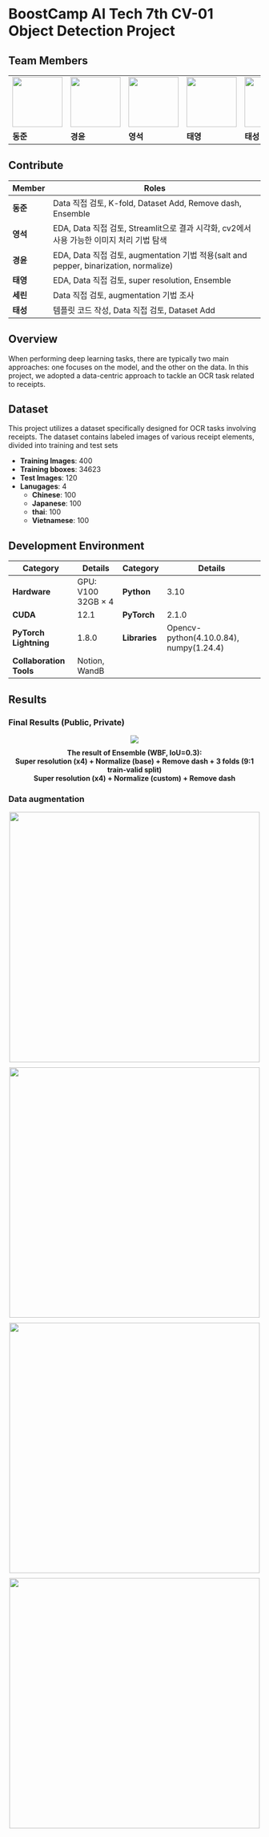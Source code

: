 # BoostCamp AI Tech 7th CV-01 Object Detection Project


## Team Members
<div align="center">
<table>
<tr>
<td><img src="https://github.com/user-attachments/assets/539241ed-cfcd-4055-8c9f-0766df482995" width="100"/></td>
<td><img src="https://github.com/user-attachments/assets/aa787599-06e3-4eda-ab0d-b234c8633a26" width="100"/></td>
<td><img src="https://github.com/user-attachments/assets/776e4f23-c1dc-46b0-b56b-8b5418e46c53" width="100"/></td>
<td><img src="https://github.com/user-attachments/assets/2814cffd-5219-4dab-929f-ebd48d8fa4d3" width="100"/></td>
<td><img src="https://github.com/user-attachments/assets/e84a8972-9e37-426d-85c7-501d68a1a24e" width="100"/></td>
<td><img src="https://github.com/user-attachments/assets/f9589259-b6bd-46d0-96b6-e2e8a91741d8" width="100"/></td>
</tr>
<tr>
<td><b>동준</b></td>
<td><b>경윤</b></td>
<td><b>영석</b></td>
<td><b>태영</b></td>
<td><b>태성</b></td>
<td><b>세린</b></td>
</tr>
</table>
</div>
              

## Contribute

| Member | Roles |
|--------|-------|
| **동준** | Data 직접 검토, K-fold, Dataset Add, Remove dash, Ensemble |
| **영석** | EDA, Data 직접 검토, Streamlit으로 결과 시각화, cv2에서 사용 가능한 이미지 처리 기법 탐색 |
| **경윤** | EDA, Data 직접 검토, augmentation 기법 적용(salt and pepper, binarization, normalize) |
| **태영** | EDA, Data 직접 검토, super resolution, Ensemble |
| **세린** | Data 직접 검토, augmentation 기법 조사 |
| **태성** | 템플릿 코드 작성, Data 직접 검토, Dataset Add   |


## Overview

When performing deep learning tasks, there are typically two main approaches: one focuses on the model, and the other on the data. In this project, we adopted a data-centric approach to tackle an OCR task related to receipts.

## Dataset

This project utilizes a dataset specifically designed for OCR tasks involving receipts. The dataset contains labeled images of various receipt elements, divided into training and test sets

- **Training Images**: 400
- **Training bboxes**: 34623
- **Test Images**: 120
- **Lanugages**: 4
  - **Chinese**: 100
  - **Japanese**: 100
  - **thai**: 100
  - **Vietnamese**: 100

## Development Environment

| **Category**       | **Details**                        | **Category**       | **Details**            |
|--------------------|------------------------------------|--------------------|------------------------|
| **Hardware**       | GPU: V100 32GB × 4                | **Python**         | 3.10                   |
| **CUDA**           | 12.1                              | **PyTorch**        | 2.1.0                   |
| **PyTorch Lightning** | 1.8.0                           | **Libraries**      |Opencv-python(4.10.0.84), numpy(1.24.4) |
| **Collaboration Tools** | Notion, WandB               |                   |                        |


## Results

### Final Results (Public, Private)
<div align="center">
    <img src="https://github.com/user-attachments/assets/3cf8c761-0227-4e77-9d6a-b7da305f6ff6" />
    <p style="font-weight: bold; margin-top: 10px;">
        The result of Ensemble (WBF, IoU=0.3):<br>
        Super resolution (x4) + Normalize (base) + Remove dash + 3 folds (9:1 train-valid split)<br>
        Super resolution (x4) + Normalize (custom) + Remove dash
    </p>
</div>

### Data augmentation

<div>
    <div style="text-align: center; margin-bottom: 10px;">
        <img src="https://github.com/user-attachments/assets/06200793-a5f1-4f61-9346-63a4d26dc070" width="500" />
    </div>
    <div style="text-align: center; margin-bottom: 10px;">
        <img src="https://github.com/user-attachments/assets/499e8fac-b680-427b-8ac5-0ba33daec6e5" width="500" />
    </div>
    <div style="text-align: center; margin-bottom: 10px;">
        <img src="https://github.com/user-attachments/assets/37ccf09a-3007-437e-bbac-1a0f3c5a3168" width="500" />
    </div>
    <div style="text-align: center; margin-bottom: 10px;">
        <img src="https://github.com/user-attachments/assets/88aadc49-d7a9-48b3-8fb6-9ba8fb6d6384" width="500" />
    </div>
</div>
